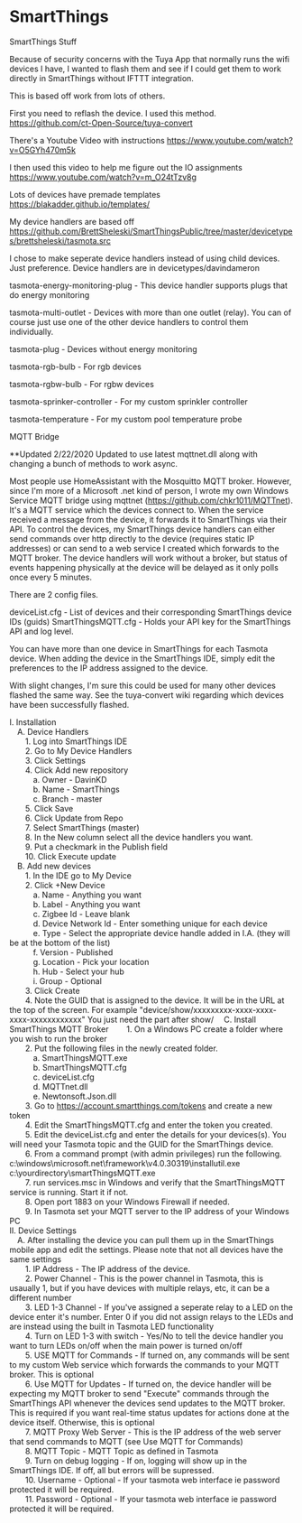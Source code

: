 # SmartThings
SmartThings Stuff

Because of security concerns with the Tuya App that normally runs the wifi devices I have, I wanted to flash them and see if I could get them to work directly in SmartThings without IFTTT integration.

This is based off work from lots of others.  

First you need to reflash the device.  I used this method.
https://github.com/ct-Open-Source/tuya-convert

There's a Youtube Video with instructions
https://www.youtube.com/watch?v=O5GYh470m5k

I then used this video to help me figure out the IO assignments
https://www.youtube.com/watch?v=m_O24tTzv8g

Lots of devices have premade templates
https://blakadder.github.io/templates/

My device handlers are based off
https://github.com/BrettSheleski/SmartThingsPublic/tree/master/devicetypes/brettsheleski/tasmota.src

I chose to make seperate device handlers instead of using child devices.  Just preference.  Device handlers are in devicetypes/davindameron

tasmota-energy-monitoring-plug - This device handler supports plugs that do energy monitoring

tasmota-multi-outlet - Devices with more than one outlet (relay).  You can of course just use one of the other device handlers to control them individually.

tasmota-plug - Devices without energy monitoring

tasmota-rgb-bulb - For rgb devices

tasmota-rgbw-bulb - For rgbw devices

tasmota-sprinker-controller - For my custom sprinkler controller

tasmota-temperature - For my custom pool temperature probe


MQTT Bridge

**Updated 2/22/2020
Updated to use latest mqttnet.dll along with changing a bunch of methods to work async.


Most people use HomeAssistant with the Mosquitto MQTT broker.  However, since I'm more of a Microsoft .net kind of person, I wrote my own Windows Service MQTT bridge using mqttnet (https://github.com/chkr1011/MQTTnet).  It's a MQTT service which the devices connect to.  When the service received a message from the device, it forwards it to SmartThings via their API.  To control the devices, my SmartThings device handlers can either send commands over http directly to the device (requires static IP addresses) or can send to a web service I created which forwards to the MQTT broker.  The device handlers will work without a broker, but status of events happening physically at the device will be delayed as it only polls once every 5 minutes.

There are 2 config files.

deviceList.cfg - List of devices and their corresponding SmartThings device IDs (guids)
SmartThingsMQTT.cfg - Holds your API key for the SmartThings API and log level.

You can have more than one device in SmartThings for each Tasmota device.  When adding the device in the SmartThings IDE, simply edit the preferences to the IP address assigned to the device.

With slight changes, I'm sure this could be used for many other devices flashed the same way.  See the tuya-convert wiki regarding which devices have been successfully flashed.

I.  Installation<br>
&emsp;A.  Device Handlers<br>
&emsp;&emsp;1.  Log into SmartThings IDE<br>
&emsp;&emsp;2.  Go to My Device Handlers<br>
&emsp;&emsp;3.  Click Settings<br>
&emsp;&emsp;4.  Click Add new repository<br>
&emsp;&emsp;&emsp;a.  Owner - DavinKD<br>
&emsp;&emsp;&emsp;b.  Name - SmartThings<br>
&emsp;&emsp;&emsp;c.  Branch - master<br>
&emsp;&emsp;5.  Click Save<br>
&emsp;&emsp;6.  Click Update from Repo<br>
&emsp;&emsp;7.  Select SmartThings (master)<br>
&emsp;&emsp;8.  In the New column select all the device handlers you want.<br>
&emsp;&emsp;9.  Put a checkmark in the Publish field<br>
&emsp;&emsp;10. Click Execute update<br>
&emsp;B.  Add new devices<br>
&emsp;&emsp;1.  In the IDE go to My Device<br>
&emsp;&emsp;2.  Click +New Device<br>
&emsp;&emsp;&emsp;a.  Name - Anything you want<br>
&emsp;&emsp;&emsp;b.  Label - Anything you want<br>
&emsp;&emsp;&emsp;c.  Zigbee Id - Leave blank<br>
&emsp;&emsp;&emsp;d.  Device Network Id - Enter something unique for each device<br>
&emsp;&emsp;&emsp;e.  Type - Select the appropriate device handle added in I.A. (they will be at the bottom of the list)<br>
&emsp;&emsp;&emsp;f.  Version - Published<br>
&emsp;&emsp;&emsp;g.  Location - Pick your location<br>
&emsp;&emsp;&emsp;h.  Hub - Select your hub<br>
&emsp;&emsp;&emsp;i.  Group - Optional<br>
&emsp;&emsp;3.  Click Create<br>
&emsp;&emsp;4. Note the GUID that is assigned to the device.  It will be in the URL at the top of the screen.  For example "device/show/xxxxxxxxx-xxxx-xxxx-xxxx-xxxxxxxxxxxx" You just need the part after show/
&emsp;C. Install SmartThings MQTT Broker
&emsp;&emsp;1. On a Windows PC create a folder where you wish to run the broker<br>
&emsp;&emsp;2. Put the following files in the newly created folder.<br>
&emsp;&emsp;&emsp;a. SmartThingsMQTT.exe<br>
&emsp;&emsp;&emsp;b. SmartThingsMQTT.cfg<br>
&emsp;&emsp;&emsp;c. deviceList.cfg<br>
&emsp;&emsp;&emsp;d. MQTTnet.dll<br>
&emsp;&emsp;&emsp;e. Newtonsoft.Json.dll<br>
&emsp;&emsp;3. Go to https://account.smartthings.com/tokens and create a new token<br>
&emsp;&emsp;4. Edit the SmartThingsMQTT.cfg and enter the token you created.<br>
&emsp;&emsp;5. Edit the deviceList.cfg and enter the details for your devices(s).  You will need your Tasmota topic and the GUID for the SmartThings device.<br>
&emsp;&emsp;6. From a command prompt (with admin privileges) run the following.  c:\windows\microsoft.net\framework\v4.0.30319\installutil.exe c:\yourdirectory\smartThingsMQTT.exe<br>
&emsp;&emsp;7. run services.msc in Windows and verify that the SmartThingsMQTT service is running.  Start it if not.<br>
&emsp;&emsp;8. Open port 1883 on your Windows Firewall if needed.<br>
&emsp;&emsp;9. In Tasmota set your MQTT server to the IP address of your Windows PC<br>
II. Device Settings<br>
&emsp;A.  After installing the device you can pull them up in the SmartThings mobile app and edit the settings.  Please note that not all devices have the same settings<br>
&emsp;&emsp;1.  IP Address - The IP address of the device.<br>
&emsp;&emsp;2.  Power Channel - This is the power channel in Tasmota, this is usaually 1, but if you have devices with multiple relays, etc, it can be a different number<br>
&emsp;&emsp;3.  LED 1-3 Channel - If you've assigned a seperate relay to a LED on the device enter it's number.  Enter 0 if you did not assign relays to the LEDs and are instead using the built in Tasmota LED functionality<br>
&emsp;&emsp;4.  Turn on LED 1-3 with switch - Yes/No to tell the device handler you want to turn LEDs on/off when the main power is turned on/off<br>
 &emsp;&emsp;5.  USE MQTT for Commands - If turned on, any commands will be sent to my custom Web service which forwards the commands to your MQTT broker.  This is optional<br>
&emsp;&emsp;6.  Use MQTT for Updates - If turned on, the device handler will be expecting my MQTT broker to send "Execute" commands through the SmartThings API whenever the devices send updates to the MQTT broker.  This is required if you want real-time status updates for actions done at the device itself.  Otherwise, this is optional<br>
&emsp;&emsp;7.  MQTT Proxy Web Server - This is the IP address of the web server that send commands to MQTT (see Use MQTT for Commands)<br>
&emsp;&emsp;8.  MQTT Topic - MQTT Topic as defined in Tasmota<br>
&emsp;&emsp;9.  Turn on debug logging - If on, logging will show up in the SmartThings IDE.  If off, all but errors will be supressed.<br>
&emsp;&emsp;10.  Username - Optional - If your tasmota web interface ie password protected it will be required.<br>
&emsp;&emsp;11.  Password - Optional - If your tasmota web interface ie password protected it will be required.<br>
    
    
    


